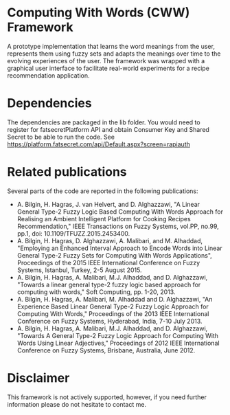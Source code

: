 # Computing With Words (CWW) Framework
 A prototype implementation that learns the word meanings from the user, represents them using fuzzy sets and adapts the meanings over time to the evolving experiences of the user.
The framework was wrapped with a graphical user interface to facilitate real-world experiments for a recipe recommendation application.

# Dependencies
The dependencies are packaged in the lib folder.
You would need to register for fatsecretPlatform API and obtain Consumer Key and Shared Secret to be able to run the code. See https://platform.fatsecret.com/api/Default.aspx?screen=rapiauth

# Related publications
Several parts of the code are reported in the following publications:
- A. Bilgin, H. Hagras, J. van Helvert, and D. Alghazzawi, "A Linear General Type-2 Fuzzy Logic Based Computing With Words Approach for Realising an Ambient Intelligent Platform for Cooking Recipes Recommendation," IEEE Transactions on Fuzzy Systems, vol.PP, no.99, pp.1, doi: 10.1109/TFUZZ.2015.2453400.
- A. Bilgin, H. Hagras, D. Alghazzawi, A. Malibari, and M. Alhaddad, "Employing an Enhanced Interval Approach to Encode Words into Linear General Type-2 Fuzzy Sets for Computing With Words Applications", Proceedings of the 2015 IEEE International Conference on Fuzzy Systems, Istanbul, Turkey, 2-5 August 2015.
- A. Bilgin, H. Hagras, A. Malibari, M.J. Alhaddad, and D. Alghazzawi, "Towards a linear general type-2 fuzzy logic based approach for computing with words," Soft Computing, pp. 1-20, 2013.
- A. Bilgin, H. Hagras, A. Malibari, M. Alhaddad and D. Alghazzawi, "An Experience Based Linear General Type-2 Fuzzy Logic Approach for Computing With Words," Proceedings of the 2013 IEEE International Conference on Fuzzy Systems, Hyderabad, India, 7-10 July 2013.
- A. Bilgin, H. Hagras, A. Malibari, M.J. Alhaddad, and D. Alghazzawi, "Towards A General Type-2 Fuzzy Logic Approach for Computing With Words Using Linear Adjectives," Proceedings of 2012 IEEE International Conference on Fuzzy Systems, Brisbane, Australia, June 2012.

# Disclaimer
This framework is not actively supported, however, if you need further information please do not hesitate to contact me.